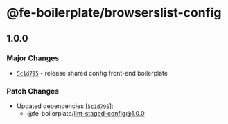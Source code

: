 # @fe-boilerplate/browserslist-config

## 1.0.0

### Major Changes

- [`5c1d795`](https://github.com/annminn104/frontend-boilerplate/commit/5c1d795c5801a0b9d8d2b45e8d2055db8d0b8ac2) - release shared config front-end boilerplate

### Patch Changes

- Updated dependencies [[`5c1d795`](https://github.com/annminn104/frontend-boilerplate/commit/5c1d795c5801a0b9d8d2b45e8d2055db8d0b8ac2)]:
  - @fe-boilerplate/lint-staged-config@1.0.0
